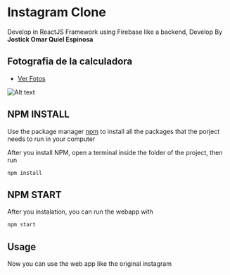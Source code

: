 # Instagram Clone
Develop in ReactJS Framework using Firebase like a backend, Develop By **Jostick Omar Quiel Espinosa**

## Fotografia de la calculadora
- [Ver Fotos](https://cloud.degoo.com/share/uTbnGwOZ2VsKuIjVWO97Cw)


![Alt text](https://lh3.googleusercontent.com/B3q2mzrcbGtpd5uKqFVngutT7rCtdRfKfcYrOikSP8dAJnoozWpQwBCJevium-0u9e_OmZiDOiY5AMvKhwxdml7mU6x3JEHiIKSKSA=w1366-h661-rw-sm-pa-nu-v0)

## NPM INSTALL
Use the package manager [npm](https://www.npmjs.com/get-npm) to install all the packages that the porject needs to run in your computer

After you install NPM, open a terminal inside the folder of the project, then run
```bash
npm install
```

## NPM START
After you instalation, you can run the webapp with
```bash
npm start
```

## Usage
Now you can use the web app like the original instagram
